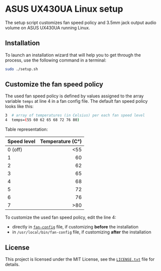 # ASUS UX430UA Linux setup

The setup script customizes fan speed policy and 3.5mm jack output audio volume on ASUS UX430UA running Linux.

## Installation

To launch an installation wizard that will help you to get through the process, use the following command in a terminal:

```bash
sudo ./setup.sh
```

## Customize the fan speed policy

The used fan speed policy is defined by values assigned to the array variable `temps` at line 4 in a fan config file. The default fan speed policy looks like this:

```bash
3  # array of temperatures (in Celsius) per each fan speed level
4  temps=(55 60 62 65 68 72 76 80)
```

Table representation:

| Speed level   | Temperature (C°) |
| ------------- | ----------------:|
| 0 (off)       |              <55 |
| 1             |               60 |
| 2             |               62 |
| 3             |               65 |
| 4             |               68 |
| 5             |               72 |
| 6             |               76 |
| 7             |              >80 |

To customize the used fan speed policy, edit the line 4:

* directly in [`fan-config`](fan-config) file, if customizing **before** the installation  
* in `/usr/local/bin/fan-config` file, if customizing **after** the installation

## License

This project is licensed under the MIT License, see the [`LICENSE.txt`](LICENSE.txt) file for details.
